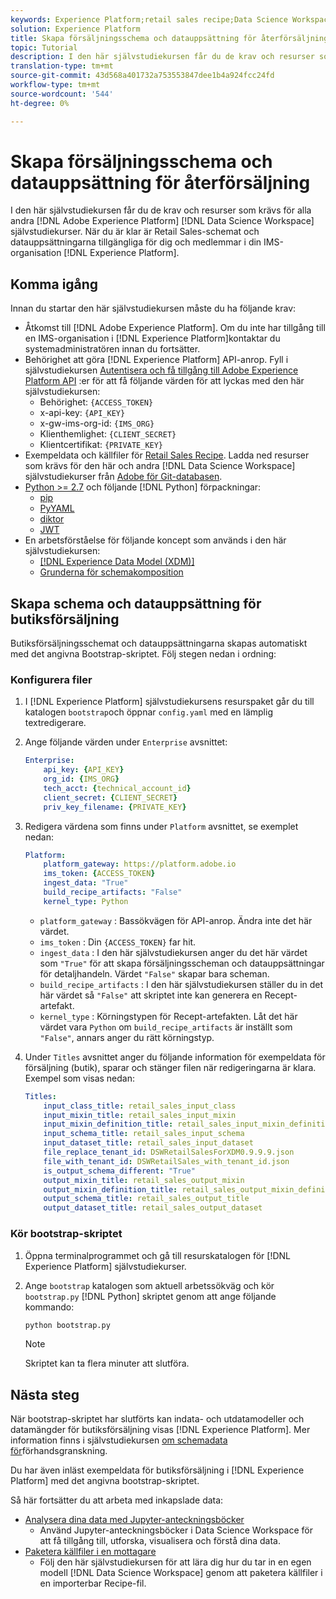 ```yaml
---
keywords: Experience Platform;retail sales recipe;Data Science Workspace;popular topics;recipes
solution: Experience Platform
title: Skapa försäljningsschema och datauppsättning för återförsäljning
topic: Tutorial
description: I den här självstudiekursen får du de krav och resurser som krävs för alla andra självstudiekurser i Adobe Experience Platform Data Science Workspace. När du är klar är schema och datauppsättningar för detaljhandelsförsäljning tillgängliga för dig och medlemmar i din IMS-organisation på Experience Platform.
translation-type: tm+mt
source-git-commit: 43d568a401732a753553847dee1b4a924fcc24fd
workflow-type: tm+mt
source-wordcount: '544'
ht-degree: 0%

---
```



# Skapa försäljningsschema och datauppsättning för återförsäljning

I den här självstudiekursen får du de krav och resurser som krävs för alla andra [!DNL Adobe Experience Platform] [!DNL Data Science Workspace] självstudiekurser. När du är klar är Retail Sales-schemat och datauppsättningarna tillgängliga för dig och medlemmar i din IMS-organisation [!DNL Experience Platform].

## Komma igång

Innan du startar den här självstudiekursen måste du ha följande krav:
- Åtkomst till [!DNL Adobe Experience Platform]. Om du inte har tillgång till en IMS-organisation i [!DNL Experience Platform]kontaktar du systemadministratören innan du fortsätter.
- Behörighet att göra [!DNL Experience Platform] API-anrop. Fyll i självstudiekursen [Autentisera och få tillgång till Adobe Experience Platform API](../../tutorials/authentication.md) :er för att få följande värden för att lyckas med den här självstudiekursen:
   - Behörighet: `{ACCESS_TOKEN}`
   - x-api-key: `{API_KEY}`
   - x-gw-ims-org-id: `{IMS_ORG}`
   - Klienthemlighet: `{CLIENT_SECRET}`
   - Klientcertifikat: `{PRIVATE_KEY}`
- Exempeldata och källfiler för [Retail Sales Recipe](../pre-built-recipes/retail-sales.md). Ladda ned resurser som krävs för den här och andra [!DNL Data Science Workspace] självstudiekurser från [Adobe för Git-databasen](https://github.com/adobe/experience-platform-dsw-reference/).
- [Python >= 2.7](https://www.python.org/downloads/) och följande [!DNL Python] förpackningar:
   - [pip](https://pypi.org/project/pip/)
   - [PyYAML](https://pyyaml.org/)
   - [diktor](https://pypi.org/project/dictor/)
   - [JWT](https://pypi.org/project/jwt/)
- En arbetsförståelse för följande koncept som används i den här självstudiekursen:
   - [[!DNL Experience Data Model (XDM)]](../../xdm/home.md)
   - [Grunderna för schemakomposition](../../xdm/schema/field-dictionary.md)

## Skapa schema och datauppsättning för butiksförsäljning

Butiksförsäljningsschemat och datauppsättningarna skapas automatiskt med det angivna Bootstrap-skriptet. Följ stegen nedan i ordning:

### Konfigurera filer

1. I [!DNL Experience Platform] självstudiekursens resurspaket går du till katalogen `bootstrap`och öppnar `config.yaml` med en lämplig textredigerare.
2. Ange följande värden under `Enterprise` avsnittet:

   ```yaml
   Enterprise:
       api_key: {API_KEY}
       org_id: {IMS_ORG}
       tech_acct: {technical_account_id}
       client_secret: {CLIENT_SECRET}
       priv_key_filename: {PRIVATE_KEY}
   ```

3. Redigera värdena som finns under `Platform` avsnittet, se exemplet nedan:

   ```yaml
   Platform:
       platform_gateway: https://platform.adobe.io
       ims_token: {ACCESS_TOKEN}
       ingest_data: "True"
       build_recipe_artifacts: "False"
       kernel_type: Python
   ```

   - `platform_gateway` : Bassökvägen för API-anrop. Ändra inte det här värdet.
   - `ims_token` : Din `{ACCESS_TOKEN}` far hit.
   - `ingest_data` : I den här självstudiekursen anger du det här värdet som `"True"` för att skapa försäljningsscheman och datauppsättningar för detaljhandeln. Värdet `"False"` skapar bara scheman.
   - `build_recipe_artifacts` : I den här självstudiekursen ställer du in det här värdet så `"False"` att skriptet inte kan generera en Recept-artefakt.
   - `kernel_type` : Körningstypen för Recept-artefakten. Låt det här värdet vara `Python` om `build_recipe_artifacts` är inställt som `"False"`, annars anger du rätt körningstyp.

4. Under `Titles` avsnittet anger du följande information för exempeldata för försäljning (butik), sparar och stänger filen när redigeringarna är klara. Exempel som visas nedan:

   ```yaml
   Titles:
       input_class_title: retail_sales_input_class
       input_mixin_title: retail_sales_input_mixin
       input_mixin_definition_title: retail_sales_input_mixin_definition
       input_schema_title: retail_sales_input_schema
       input_dataset_title: retail_sales_input_dataset
       file_replace_tenant_id: DSWRetailSalesForXDM0.9.9.9.json
       file_with_tenant_id: DSWRetailSales_with_tenant_id.json
       is_output_schema_different: "True"
       output_mixin_title: retail_sales_output_mixin
       output_mixin_definition_title: retail_sales_output_mixin_definition
       output_schema_title: retail_sales_output_title
       output_dataset_title: retail_sales_output_dataset
   ```

### Kör bootstrap-skriptet

1. Öppna terminalprogrammet och gå till resurskatalogen för [!DNL Experience Platform] självstudiekurser.
2. Ange `bootstrap` katalogen som aktuell arbetssökväg och kör `bootstrap.py` [!DNL Python] skriptet genom att ange följande kommando:

   ```bash
   python bootstrap.py
   ```

   >[!NOTE]
   >
   >Skriptet kan ta flera minuter att slutföra.

## Nästa steg

När bootstrap-skriptet har slutförts kan indata- och utdatamodeller och datamängder för butiksförsäljning visas [!DNL Experience Platform]. Mer information finns i självstudiekursen [om schemadata för](./preview-schema-data.md)förhandsgranskning.

Du har även inläst exempeldata för butiksförsäljning i [!DNL Experience Platform] med det angivna bootstrap-skriptet.

Så här fortsätter du att arbeta med inkapslade data:
- [Analysera dina data med Jupyter-anteckningsböcker](../jupyterlab/analyze-your-data.md)
   - Använd Jupyter-anteckningsböcker i Data Science Workspace för att få tillgång till, utforska, visualisera och förstå dina data.
- [Paketera källfiler i en mottagare](./package-source-files-recipe.md)
   - Följ den här självstudiekursen för att lära dig hur du tar in en egen modell [!DNL Data Science Workspace] genom att paketera källfiler i en importerbar Recipe-fil.